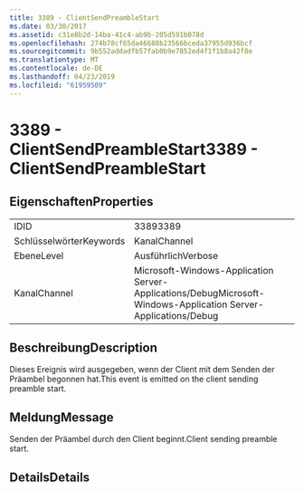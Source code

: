 ```yaml
---
title: 3389 - ClientSendPreambleStart
ms.date: 03/30/2017
ms.assetid: c31e8b2d-14ba-41c4-ab9b-205d591b078d
ms.openlocfilehash: 274b78cf65da46688b23566bceda37955d936bcf
ms.sourcegitcommit: 9b552addadfb57fab0b9e7852ed4f1f1b8a42f8e
ms.translationtype: MT
ms.contentlocale: de-DE
ms.lasthandoff: 04/23/2019
ms.locfileid: "61959509"
---
```

# <a name="3389---clientsendpreamblestart"></a><span data-ttu-id="3d887-102">3389 - ClientSendPreambleStart</span><span class="sxs-lookup"><span data-stu-id="3d887-102">3389 - ClientSendPreambleStart</span></span>
## <a name="properties"></a><span data-ttu-id="3d887-103">Eigenschaften</span><span class="sxs-lookup"><span data-stu-id="3d887-103">Properties</span></span>  
  
|||  
|-|-|  
|<span data-ttu-id="3d887-104">ID</span><span class="sxs-lookup"><span data-stu-id="3d887-104">ID</span></span>|<span data-ttu-id="3d887-105">3389</span><span class="sxs-lookup"><span data-stu-id="3d887-105">3389</span></span>|  
|<span data-ttu-id="3d887-106">Schlüsselwörter</span><span class="sxs-lookup"><span data-stu-id="3d887-106">Keywords</span></span>|<span data-ttu-id="3d887-107">Kanal</span><span class="sxs-lookup"><span data-stu-id="3d887-107">Channel</span></span>|  
|<span data-ttu-id="3d887-108">Ebene</span><span class="sxs-lookup"><span data-stu-id="3d887-108">Level</span></span>|<span data-ttu-id="3d887-109">Ausführlich</span><span class="sxs-lookup"><span data-stu-id="3d887-109">Verbose</span></span>|  
|<span data-ttu-id="3d887-110">Kanal</span><span class="sxs-lookup"><span data-stu-id="3d887-110">Channel</span></span>|<span data-ttu-id="3d887-111">Microsoft-Windows-Application Server-Applications/Debug</span><span class="sxs-lookup"><span data-stu-id="3d887-111">Microsoft-Windows-Application Server-Applications/Debug</span></span>|  
  
## <a name="description"></a><span data-ttu-id="3d887-112">Beschreibung</span><span class="sxs-lookup"><span data-stu-id="3d887-112">Description</span></span>  
 <span data-ttu-id="3d887-113">Dieses Ereignis wird ausgegeben, wenn der Client mit dem Senden der Präambel begonnen hat.</span><span class="sxs-lookup"><span data-stu-id="3d887-113">This event is emitted on the client sending preamble start.</span></span>  
  
## <a name="message"></a><span data-ttu-id="3d887-114">Meldung</span><span class="sxs-lookup"><span data-stu-id="3d887-114">Message</span></span>  
 <span data-ttu-id="3d887-115">Senden der Präambel durch den Client beginnt.</span><span class="sxs-lookup"><span data-stu-id="3d887-115">Client sending preamble start.</span></span>  
  
## <a name="details"></a><span data-ttu-id="3d887-116">Details</span><span class="sxs-lookup"><span data-stu-id="3d887-116">Details</span></span>
